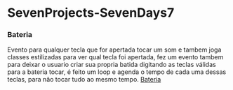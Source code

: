 # SevenProjects-SevenDays7

### Bateria

Evento para qualquer tecla que for apertada tocar um som e tambem joga classes estilizadas para ver qual tecla foi apertada,
fez um evento tambem para deixar o usuario criar sua propria batida digitando as teclas válidas para a bateria tocar, é feito um loop
e agenda o tempo de cada uma dessas teclas, para não tocar tudo ao mesmo tempo. [Bateria](bateria-eight.vercel.app)


